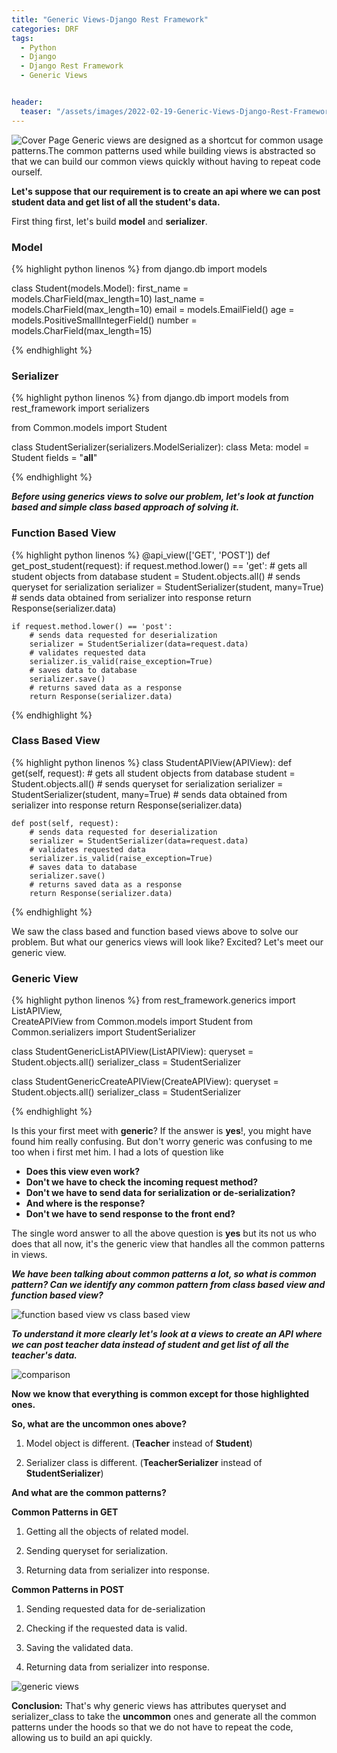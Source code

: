 ```yaml
---
title: "Generic Views-Django Rest Framework"
categories: DRF
tags:
  - Python
  - Django
  - Django Rest Framework
  - Generic Views


header:
  teaser: "/assets/images/2022-02-19-Generic-Views-Django-Rest-Framework/cover.png"
---
```


![Cover Page](/assets/images/2022-02-19-Generic-Views-Django-Rest-Framework/cover.png)
Generic views are designed as a shortcut for common usage patterns.The common patterns used while building views is abstracted so that we can build our common views quickly without having to repeat code ourself.

**Let's suppose that our requirement is to create an api where we can post student data and get list of all the student's data.**

First thing first, let's build **model** and **serializer**.
### Model

{% highlight python linenos %}
from django.db import models

class Student(models.Model):
    first_name = models.CharField(max_length=10)
    last_name = models.CharField(max_length=10)
    email = models.EmailField()
    age = models.PositiveSmallIntegerField()
    number = models.CharField(max_length=15)


{% endhighlight %}

### Serializer

{% highlight python linenos %}
from django.db import models
from rest_framework import serializers

from Common.models import Student

class StudentSerializer(serializers.ModelSerializer):
    class Meta:
        model = Student
        fields = "__all__"


{% endhighlight %}

***Before using generics views to solve our problem, let's look at function based and simple class based approach of solving it.***

### Function Based View
{% highlight python linenos %}
@api_view(['GET', 'POST'])
def get_post_student(request):
    if request.method.lower() == 'get':
        # gets all student objects from database
        student = Student.objects.all()
        # sends queryset for serialization
        serializer = StudentSerializer(student, many=True)
        # sends data obtained from serializer into response
        return Response(serializer.data)

    if request.method.lower() == 'post':
        # sends data requested for deserialization
        serializer = StudentSerializer(data=request.data)
        # validates requested data
        serializer.is_valid(raise_exception=True)
        # saves data to database
        serializer.save()
        # returns saved data as a response
        return Response(serializer.data)

{% endhighlight %}

### Class Based View
{% highlight python linenos %}
class StudentAPIView(APIView):
    def get(self, request): 
        # gets all student objects from database
        student = Student.objects.all() 
        # sends queryset for serialization
        serializer = StudentSerializer(student, many=True) 
        # sends data obtained from serializer into response
        return Response(serializer.data)

    def post(self, request):
        # sends data requested for deserialization
        serializer = StudentSerializer(data=request.data) 
        # validates requested data
        serializer.is_valid(raise_exception=True)
        # saves data to database
        serializer.save()
        # returns saved data as a response
        return Response(serializer.data)

{% endhighlight %}

We saw the class based and function based views above to solve our problem. But what our generics views will look like? Excited? Let's meet our generic view.  

### Generic View
{% highlight python linenos %}
from rest_framework.generics import ListAPIView,\
    CreateAPIView
from Common.models import Student
from Common.serializers import StudentSerializer

class StudentGenericListAPIView(ListAPIView):
    queryset = Student.objects.all()
    serializer_class = StudentSerializer

class StudentGenericCreateAPIView(CreateAPIView):
    queryset = Student.objects.all()
    serializer_class = StudentSerializer

{% endhighlight %}

Is this your first meet with **generic**? If the answer is **yes**!, you might have found him really confusing. But don't worry generic was confusing to me too when i first met him. I had a lots of question like

- **Does this view even work?** 
- **Don't we have to check the incoming request method?**
- **Don't we have to send data for serialization or de-serialization?**
- **And where is the response?** 
- **Don't we have to send response to the front end?**

The single word answer to all the above question is **yes** but its not us who does that all now, it's the generic view that handles all the common patterns in views.

***We have been talking about common patterns a lot, so what is common pattern? Can we identify any common pattern from class based view and function based view?***

![function based view vs class based view](/assets/images/2022-02-19-Generic-Views-Django-Rest-Framework/fbvcbv.PNG)

***To understand it more clearly let's look at a views to create an API where we can post teacher data instead of student and get list of all the teacher's data.***

![comparison](/assets/images/2022-02-19-Generic-Views-Django-Rest-Framework/comparison.PNG)

**Now we know that everything is common except for those highlighted ones.**

**So, what are the uncommon ones above?**

1) Model object is different. (**Teacher** instead of **Student**)

2) Serializer class is different. (**TeacherSerializer** instead of **StudentSerializer**)

**And what are the common patterns?**

**Common Patterns in GET**

1) Getting all the objects of related model.

2) Sending queryset for serialization.

3) Returning data from serializer into response.

**Common Patterns in POST**

1) Sending requested data for de-serialization

2) Checking if the requested data is valid.

3) Saving the validated data.

4) Returning data from serializer into response.

![generic views](/assets/images/2022-02-19-Generic-Views-Django-Rest-Framework/generic.PNG)

**Conclusion:** That's why generic views has attributes queryset and serializer_class to take the **uncommon** ones and generate all the common patterns under the hoods so that we do not have to repeat the code, allowing us to build an api quickly.

